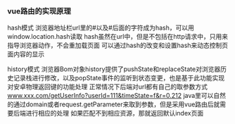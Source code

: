 ### vue路由的实现原理
hash模式
浏览器地址栏url里的#以及#后面的字符成为hash，可以用window.location.hash读取
hash虽然在url中，但是不包括在http请求中，只用来指导浏览器动作，不会重加载页面
可以通过hash的改变和设置hash来动态控制页面内容的显示

history模式
浏览器Bom对象history提供了pushState和replaceState对浏览器历史记录栈进行修改，以及popState事件的监听到状态变更，也是基于此功能实现对安卓物理返回键的功能处理
正常情况下后端对url都有自己的取参数方式
www.xxx.com/getUserInfo?userId=111&timeState=f&r=0.212
java里可以自然的通过domain或者request.getParameter来取到参数，但是采用vue路由后就需要后端进行相应的处理
如果匹配不到相应资源，那就返回默认index页面